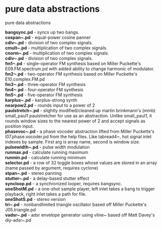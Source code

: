 # pure data abstractions
pure data abstractions 

<b>bangsync.pd</b> - syncs up two bangs. <br>
<b>cospan~.pd</b> - equal-power cosine panner <br>
<b>cdiv~.pd</b> - division of two complex signals. <br>
<b>cmult~.pd</b> - multiplication of two complex signals. <br>
<b>cnorm~.pd</b> - multiplication of two complex signals. <br>
<b>cdiv~.pd</b> - division of two complex signals. <br>
<b>fm1~.pd</b> - single-operator FM synthesis based on Miller Puckette's E09.FM.spectrum.pd with added ability to change harmonic of modulator.<br>
<b>fm2~.pd</b> - two-operator FM synthesis based on Miller Puckette's E10.complex.FM.pd<br>
<b>fm3~.pd</b> - three-operator FM synthesis<br>
<b>fm4~.pd</b> - four-operator FM synthesis<br>
<b>fm5~.pd</b> - five-operator FM synthesis<br>
<b>karplus~.pd</b> - karplus-strong synth<br>
<b>nearpow2.pd</b> - rounds input to a power of 2<br>
<b>paulstretch~.pd</b> - slightly modified/cleaned up martin brinkmann's (mmb) small_paul1 paulstretcher for use as an abstraction. Unlike small_paul1, it rounds window sizes to the nearest power of 2 and accept signals as position input.<br>
<b>phasevoc~.pd</b> - a phase vocoder abstraction lifted from Miller Puckette's I07.phase.vocoder.pd from the help files. Like tabread4~, hot signal inlet indexes by sample. First arg is array name, second is window size. <br>
<b>pulsewidth~.pd</b> - pulse width modulation<br>
<b>runmax.pd</b> - calculate running maximum<br>
<b>runmin.pd</b> - calculate running minimum<br>
<b>selector.pd</b> - a row of 32 toggle boxes whose values are stored in an array (name passed by argument, requires cyclone) <br>
<b>stpan~.pd</b> - stereo panning <br>
<b>stutter~.pd </b>- a delay-based stutter effect <br>
<b>syncloop.pd</b> - a synchronized looper, requires bangsync. <br>
<b>oneShotM.pd</b> - a one-shot sample player, left inlet takes a bang to trigger playback, right inlet takes a path for file. <br>
<b>oneShotS.pd</b> - stereo version <br>
<b>tri~.pd</b> - nonbandlimited triangle oscillator based off Miller Puckette's  J05.triangle.pd<br>
<b>vadsr~.pd</b> - adsr envelope generator using vline~ based off Matt Davey's  diy-adsr~.pd<br>
